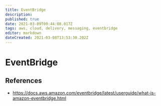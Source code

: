 ```yaml
---
title: EventBridge
description: 
published: true
date: 2021-03-09T09:44:08.017Z
tags: aws, cloud, delivery, messaging, eventbridge
editor: markdown
dateCreated: 2021-03-08T13:53:30.202Z
---
```


# EventBridge

## References

- https://docs.aws.amazon.com/eventbridge/latest/userguide/what-is-amazon-eventbridge.html